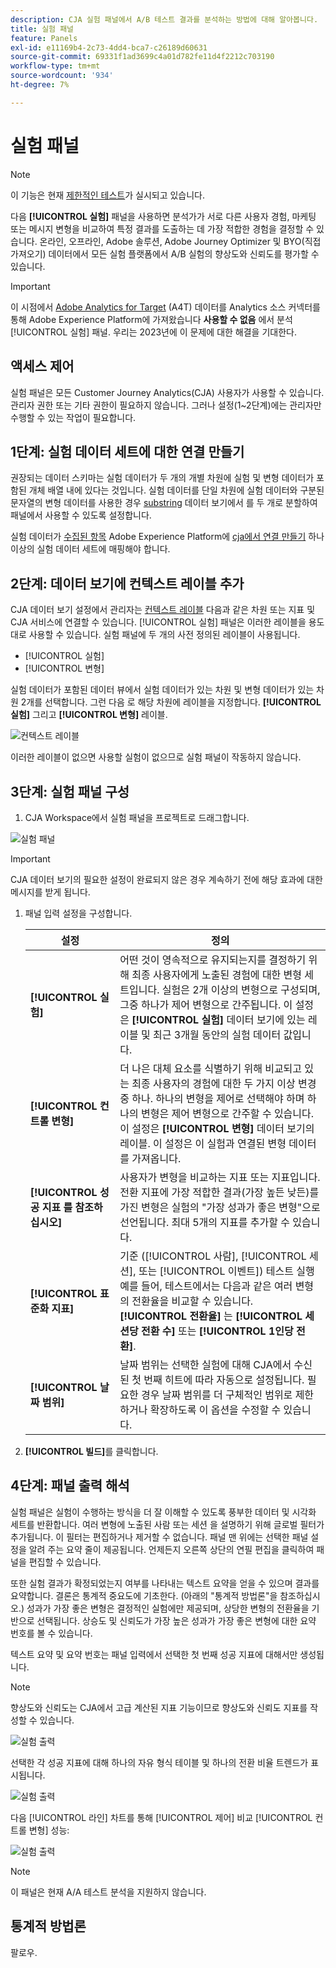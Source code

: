 ```yaml
---
description: CJA 실험 패널에서 A/B 테스트 결과를 분석하는 방법에 대해 알아봅니다.
title: 실험 패널
feature: Panels
exl-id: e11169b4-2c73-4dd4-bca7-c26189d60631
source-git-commit: 69331f1ad3699c4a01d782fe11d4f2212c703190
workflow-type: tm+mt
source-wordcount: '934'
ht-degree: 7%

---
```


# 실험 패널

>[!NOTE]
>
>이 기능은 현재 [제한적인 테스트](/help/release-notes/releases.md)가 실시되고 있습니다.

다음 **[!UICONTROL 실험]** 패널을 사용하면 분석가가 서로 다른 사용자 경험, 마케팅 또는 메시지 변형을 비교하여 특정 결과를 도출하는 데 가장 적합한 경험을 결정할 수 있습니다. 온라인, 오프라인, Adobe 솔루션, Adobe Journey Optimizer 및 BYO(직접 가져오기) 데이터에서 모든 실험 플랫폼에서 A/B 실험의 향상도와 신뢰도를 평가할 수 있습니다.

>[!IMPORTANT]
>
>이 시점에서 [Adobe Analytics for Target](https://experienceleague.adobe.com/docs/target/using/integrate/a4t/a4t.html?lang=ko-KR) (A4T) 데이터를 Analytics 소스 커넥터를 통해 Adobe Experience Platform에 가져왔습니다 **사용할 수 없음** 에서 분석 [!UICONTROL 실험] 패널. 우리는 2023년에 이 문제에 대한 해결을 기대한다.

## 액세스 제어

실험 패널은 모든 Customer Journey Analytics(CJA) 사용자가 사용할 수 있습니다. 관리자 권한 또는 기타 권한이 필요하지 않습니다. 그러나 설정(1~2단계)에는 관리자만 수행할 수 있는 작업이 필요합니다.

## 1단계: 실험 데이터 세트에 대한 연결 만들기

권장되는 데이터 스키마는 실험 데이터가 두 개의 개별 차원에 실험 및 변형 데이터가 포함된 개체 배열 내에 있다는 것입니다. 실험 데이터를 단일 차원에 실험 데이터와 구분된 문자열의 변형 데이터를 사용한 경우 [substring](https://experienceleague.adobe.com/docs/analytics-platform/using/cja-dataviews/component-settings/substring.html?lang=en#) 데이터 보기에서 를 두 개로 분할하여 패널에서 사용할 수 있도록 설정합니다.

실험 데이터가 [수집된 항목](https://experienceleague.adobe.com/docs/experience-platform/ingestion/home.html?lang=en) Adobe Experience Platform에 [cja에서 연결 만들기](/help/connections/create-connection.md) 하나 이상의 실험 데이터 세트에 매핑해야 합니다.

## 2단계: 데이터 보기에 컨텍스트 레이블 추가

CJA 데이터 보기 설정에서 관리자는 [컨텍스트 레이블](/help/data-views/component-settings/overview.md) 다음과 같은 차원 또는 지표 및 CJA 서비스에 연결할 수 있습니다. [!UICONTROL 실험] 패널은 이러한 레이블을 용도 대로 사용할 수 있습니다. 실험 패널에 두 개의 사전 정의된 레이블이 사용됩니다.

* [!UICONTROL 실험]
* [!UICONTROL 변형]

실험 데이터가 포함된 데이터 뷰에서 실험 데이터가 있는 차원 및 변형 데이터가 있는 차원 2개를 선택합니다. 그런 다음 로 해당 차원에 레이블을 지정합니다. **[!UICONTROL 실험]** 그리고 **[!UICONTROL 변형]** 레이블.

![컨텍스트 레이블](../assets/context-label.png)

이러한 레이블이 없으면 사용할 실험이 없으므로 실험 패널이 작동하지 않습니다.

## 3단계: 실험 패널 구성

1. CJA Workspace에서 실험 패널을 프로젝트로 드래그합니다.

![실험 패널](../assets/experiment.png)

>[!IMPORTANT]
>CJA 데이터 보기의 필요한 설정이 완료되지 않은 경우 계속하기 전에 해당 효과에 대한 메시지를 받게 됩니다.

1. 패널 입력 설정을 구성합니다.

   | 설정 | 정의 |
   | --- | --- |
   | **[!UICONTROL 실험]** | 어떤 것이 영속적으로 유지되는지를 결정하기 위해 최종 사용자에게 노출된 경험에 대한 변형 세트입니다. 실험은 2개 이상의 변형으로 구성되며, 그중 하나가 제어 변형으로 간주됩니다. 이 설정은  **[!UICONTROL 실험]** 데이터 보기에 있는 레이블 및 최근 3개월 동안의 실험 데이터 값입니다. |
   | **[!UICONTROL 컨트롤 변형]** | 더 나은 대체 요소를 식별하기 위해 비교되고 있는 최종 사용자의 경험에 대한 두 가지 이상 변경 중 하나. 하나의 변형을 제어로 선택해야 하며 하나의 변형은 제어 변형으로 간주할 수 있습니다. 이 설정은  **[!UICONTROL 변형]** 데이터 보기의 레이블. 이 설정은 이 실험과 연결된 변형 데이터를 가져옵니다. |
   | **[!UICONTROL 성공 지표 를 참조하십시오]** | 사용자가 변형을 비교하는 지표 또는 지표입니다. 전환 지표에 가장 적합한 결과(가장 높든 낮든)를 가진 변형은 실험의 &quot;가장 성과가 좋은 변형&quot;으로 선언됩니다. 최대 5개의 지표를 추가할 수 있습니다. |
   | **[!UICONTROL 표준화 지표]** | 기준 ([!UICONTROL 사람], [!UICONTROL 세션], 또는 [!UICONTROL 이벤트]) 테스트 실행 예를 들어, 테스트에서는 다음과 같은 여러 변형의 전환율을 비교할 수 있습니다. **[!UICONTROL 전환율]** 는 **[!UICONTROL 세션당 전환 수]** 또는 **[!UICONTROL 1인당 전환]**. |
   | **[!UICONTROL 날짜 범위]** | 날짜 범위는 선택한 실험에 대해 CJA에서 수신된 첫 번째 히트에 따라 자동으로 설정됩니다. 필요한 경우 날짜 범위를 더 구체적인 범위로 제한하거나 확장하도록 이 옵션을 수정할 수 있습니다. |

1. **[!UICONTROL 빌드]**&#x200B;를 클릭합니다.

## 4단계: 패널 출력 해석

실험 패널은 실험이 수행하는 방식을 더 잘 이해할 수 있도록 풍부한 데이터 및 시각화 세트를 반환합니다. 여러 변형에 노출된 사람 또는 세션 을 설명하기 위해 글로벌 필터가 추가됩니다. 이 필터는 편집하거나 제거할 수 없습니다. 패널 맨 위에는 선택한 패널 설정을 알려 주는 요약 줄이 제공됩니다. 언제든지 오른쪽 상단의 연필 편집을 클릭하여 패널을 편집할 수 있습니다.

또한 실험 결과가 확정되었는지 여부를 나타내는 텍스트 요약을 얻을 수 있으며 결과를 요약합니다. 결론은 통계적 중요도에 기초한다. (아래의 &quot;통계적 방법론&quot;을 참조하십시오.) 성과가 가장 좋은 변형은 결정적인 실험에만 제공되며, 상당한 변형의 전환율을 기반으로 선택됩니다. 상승도 및 신뢰도가 가장 높은 성과가 가장 좋은 변형에 대한 요약 번호를 볼 수 있습니다.

텍스트 요약 및 요약 번호는 패널 입력에서 선택한 첫 번째 성공 지표에 대해서만 생성됩니다.

>[!NOTE]
>
>향상도와 신뢰도는 CJA에서 고급 계산된 지표 기능이므로 향상도와 신뢰도 지표를 작성할 수 있습니다.

![실험 출력](../assets/exp-output1.png)

선택한 각 성공 지표에 대해 하나의 자유 형식 테이블 및 하나의 전환 비율 트렌드가 표시됩니다.

![실험 출력](../assets/exp-output2.png)

다음 [!UICONTROL 라인] 차트를 통해 [!UICONTROL 제어] 비교 [!UICONTROL 컨트롤 변형] 성능:

![실험 출력](../assets/exp-output3.png)
>[!NOTE]
>
>이 패널은 현재 A/A 테스트 분석을 지원하지 않습니다.

## 통계적 방법론

팔로우.
